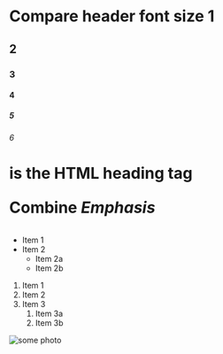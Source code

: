 # Compare header font size 1
## 2
### 3
#### 4
##### 5
###### 6

<h1> is the HTML heading tag
   
__Combine *Emphasis*__   

######
* Item 1
* Item 2
  * Item 2a
  * Item 2b
  
1. Item 1
1. Item 2
1. Item 3
   1. Item 3a
   1. Item 3b

![some photo](C:\Windows\Microsoft.NET\Framework\v2.0.50727\ASP.NETWebAdminFiles\Images\help.jpg)
